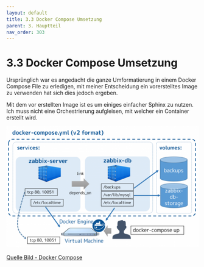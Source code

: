 ```yaml
---
layout: default
title: 3.3 Docker Compose Umsetzung
parent: 3. Hauptteil
nav_order: 303
---
```


# 3.3 Docker Compose Umsetzung

Ursprünglich war es angedacht die ganze Umformatierung in einem Docker Compose File zu erledigen, mit meiner Entscheidung ein vorerstelltes Image zu verwenden hat sich dies jedoch ergeben.

Mit dem vor erstellten Image ist es um einiges einfacher Sphinx zu nutzen. Ich muss nicht eine Orchestrierung aufgleisen, mit welcher ein Container erstellt wird.

![Docker Compose](../ressources/images/docker/docker-compose-services.png)

[Quelle Bild - Docker Compose](../anhang/quellen.html#519-docker-compose)

